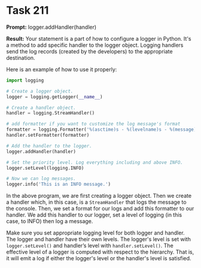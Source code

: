 # Task 211

**Prompt:** logger.addHandler(handler)

**Result:**
Your statement is a part of how to configure a logger in Python. It's a method to add specific handler to the logger object. Logging handlers send the log records (created by the developers) to the appropriate destination. 

Here is an example of how to use it properly:

```python
import logging

# Create a logger object.
logger = logging.getLogger(__name__)

# Create a handler object.
handler = logging.StreamHandler()

# add formatter if you want to customize the log message's format
formatter = logging.Formatter('%(asctime)s - %(levelname)s - %(message)s')
handler.setFormatter(formatter)

# Add the handler to the logger.
logger.addHandler(handler)

# Set the priority level. Log everything including and above INFO.
logger.setLevel(logging.INFO)

# Now we can log messages.
logger.info('This is an INFO message.')
```

In the above program, we are first creating a logger object. Then we create a handler which, in this case, is a `StreamHandler` that logs the message to the console. Then, we set a format for our logs and add this formatter to our handler. We add this handler to our logger, set a level of logging (in this case, to INFO) then log a message. 

Make sure you set appropriate logging level for both logger and handler. The logger and handler have their own levels. The logger's level is set with `logger.setLevel()` and handler’s level with `handler.setLevel()`. The effective level of a logger is computed with respect to the hierarchy. That is, it will emit a log if either the logger's level or the handler's level is satisfied.
